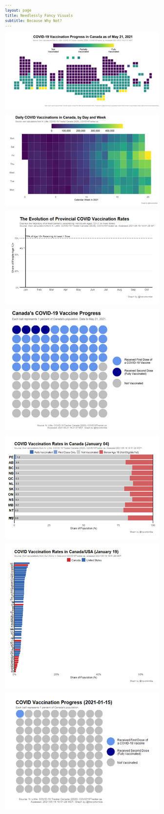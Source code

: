 ```yaml
---
layout: page
title: Needlessly Fancy Visuals
subtitle: Because Why Not?
---
```


![](Plots/MapSquares2.png)

![](Plots/plot_calendar.png)

![](Plots/AnimatedProvs.gif)

![](Plots/plot_balls.png)

![](Plots/AnimatedBar.gif)

![](Plots/AnimatedUSACANBar.gif)

![](Plots/AnimatedBalls.gif)

